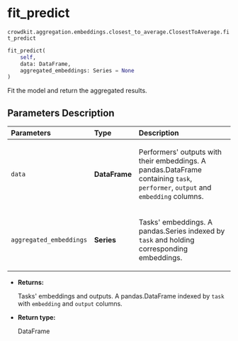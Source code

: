 # fit_predict
`crowdkit.aggregation.embeddings.closest_to_average.ClosestToAverage.fit_predict`

```python
fit_predict(
    self,
    data: DataFrame,
    aggregated_embeddings: Series = None
)
```

Fit the model and return the aggregated results.

## Parameters Description

| Parameters | Type | Description |
| :----------| :----| :-----------|
`data`|**DataFrame**|<p>Performers&#x27; outputs with their embeddings. A pandas.DataFrame containing `task`, `performer`, `output` and `embedding` columns.</p>
`aggregated_embeddings`|**Series**|<p>Tasks&#x27; embeddings. A pandas.Series indexed by `task` and holding corresponding embeddings.</p>

* **Returns:**

  Tasks' embeddings and outputs.
A pandas.DataFrame indexed by `task` with `embedding` and `output` columns.

* **Return type:**

  DataFrame
